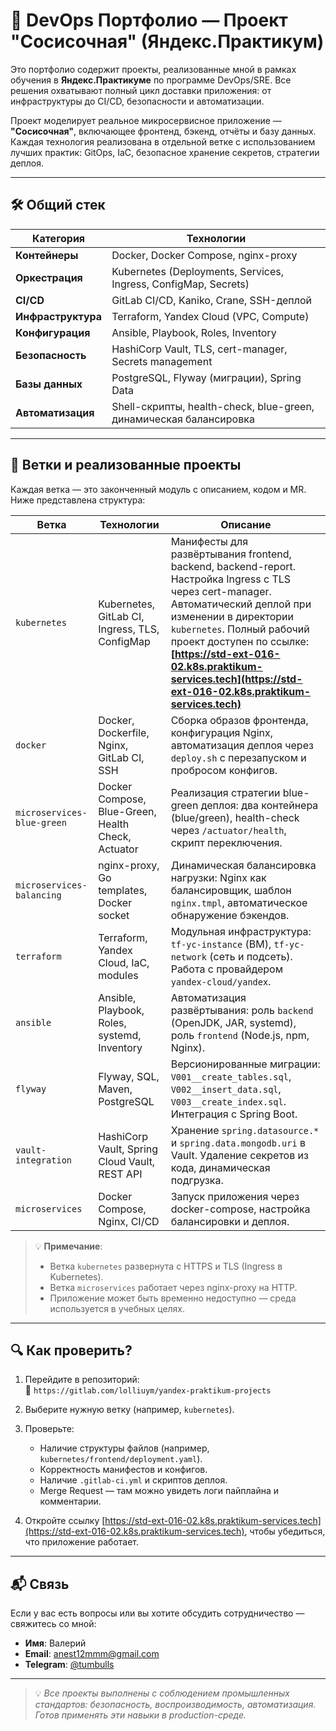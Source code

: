 # 🚀 DevOps Портфолио — Проект "Сосисочная" (Яндекс.Практикум)

Это портфолио содержит проекты, реализованные мной в рамках обучения в **Яндекс.Практикуме** по программе DevOps/SRE. Все решения охватывают полный цикл доставки приложения: от инфраструктуры до CI/CD, безопасности и автоматизации.

Проект моделирует реальное микросервисное приложение — **"Сосисочная"**, включающее фронтенд, бэкенд, отчёты и базу данных. Каждая технология реализована в отдельной ветке с использованием лучших практик: GitOps, IaC, безопасное хранение секретов, стратегии деплоя.

---

## 🛠️ Общий стек

| Категория         | Технологии |
|------------------|-----------|
| **Контейнеры**   | Docker, Docker Compose, nginx-proxy |
| **Оркестрация**  | Kubernetes (Deployments, Services, Ingress, ConfigMap, Secrets) |
| **CI/CD**        | GitLab CI/CD, Kaniko, Crane, SSH-деплой |
| **Инфраструктура** | Terraform, Yandex Cloud (VPC, Compute) |
| **Конфигурация** | Ansible, Playbook, Roles, Inventory |
| **Безопасность** | HashiCorp Vault, TLS, cert-manager, Secrets management |
| **Базы данных**  | PostgreSQL, Flyway (миграции), Spring Data |
| **Автоматизация** | Shell-скрипты, health-check, blue-green, динамическая балансировка |

---

## 🌿 Ветки и реализованные проекты

Каждая ветка — это законченный модуль с описанием, кодом и MR. Ниже представлена структура:

| Ветка | Технологии | Описание |
|------|------------|---------|
| `kubernetes` | Kubernetes, GitLab CI, Ingress, TLS, ConfigMap | Манифесты для развёртывания frontend, backend, backend-report. Настройка Ingress с TLS через cert-manager. Автоматический деплой при изменении в директории `kubernetes`. Полный рабочий проект доступен по ссылке: **[https://std-ext-016-02.k8s.praktikum-services.tech](https://std-ext-016-02.k8s.praktikum-services.tech)** |
| `docker` | Docker, Dockerfile, Nginx, GitLab CI, SSH | Сборка образов фронтенда, конфигурация Nginx, автоматизация деплоя через `deploy.sh` с перезапуском и пробросом конфигов. |
| `microservices-blue-green` | Docker Compose, Blue-Green, Health Check, Actuator | Реализация стратегии blue-green деплоя: два контейнера (blue/green), health-check через `/actuator/health`, скрипт переключения. |
| `microservices-balancing` | nginx-proxy, Go templates, Docker socket | Динамическая балансировка нагрузки: Nginx как балансировщик, шаблон `nginx.tmpl`, автоматическое обнаружение бэкендов. |
| `terraform` | Terraform, Yandex Cloud, IaC, modules | Модульная инфраструктура: `tf-yc-instance` (ВМ), `tf-yc-network` (сеть и подсеть). Работа с провайдером `yandex-cloud/yandex`. |
| `ansible` | Ansible, Playbook, Roles, systemd, Inventory | Автоматизация развёртывания: роль `backend` (OpenJDK, JAR, systemd), роль `frontend` (Node.js, npm, Nginx). |
| `flyway` | Flyway, SQL, Maven, PostgreSQL | Версионированные миграции: `V001__create_tables.sql`, `V002__insert_data.sql`, `V003__create_index.sql`. Интеграция с Spring Boot. |
| `vault-integration` | HashiCorp Vault, Spring Cloud Vault, REST API | Хранение `spring.datasource.*` и `spring.data.mongodb.uri` в Vault. Удаление секретов из кода, динамическая подгрузка. |
| `microservices` | Docker Compose, Nginx, CI/CD | Запуск приложения через docker-compose, настройка балансировки и деплоя. |

> 💡 **Примечание**:  
> - Ветка `kubernetes` развернута с HTTPS и TLS (Ingress в Kubernetes).  
> - Ветка `microservices` работает через nginx-proxy на HTTP.  
> - Приложение может быть временно недоступно — среда используется в учебных целях.

---

## 🔍 Как проверить?

1. Перейдите в репозиторий:  
   🔗 `https://gitlab.com/lolliuym/yandex-praktikum-projects`

2. Выберите нужную ветку (например, `kubernetes`).

3. Проверьте:
   - Наличие структуры файлов (например, `kubernetes/frontend/deployment.yaml`).
   - Корректность манифестов и конфигов.
   - Наличие `.gitlab-ci.yml` и скриптов деплоя.
   - Merge Request — там можно увидеть логи пайплайна и комментарии.

4. Откройте ссылку [https://std-ext-016-02.k8s.praktikum-services.tech](https://std-ext-016-02.k8s.praktikum-services.tech), чтобы убедиться, что приложение работает.

---

## 📬 Связь

Если у вас есть вопросы или вы хотите обсудить сотрудничество — свяжитесь со мной:

- **Имя**: Валерий  
- **Email**: anest12mmm@gmail.com  
- **Telegram**: [@tumbulls](https://t.me/tumbulls)

---

> 💡 *Все проекты выполнены с соблюдением промышленных стандартов: безопасность, воспроизводимость, автоматизация. Готов применять эти навыки в production-среде.*